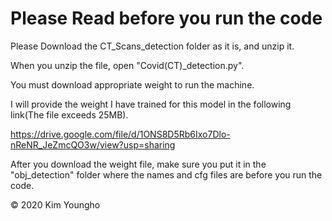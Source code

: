 # Please Read before you run the code

Please Download the CT_Scans_detection folder as it is, and unzip it.

When you unzip the file, open "Covid(CT)_detection.py".

You must download appropriate weight to run the machine.

I will provide the weight I have trained for this model in the following link(The file exceeds 25MB).

https://drive.google.com/file/d/1ONS8D5Rb6Ixo7Dlo-nReNR_JeZmcQO3w/view?usp=sharing

After you download the weight file, make sure you put it in the "obj_detection" folder where the names and cfg files are before you run the code. 




© 2020 Kim Youngho
